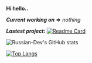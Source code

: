 **Hi hello..**

***Current working on*** **=>** _nothing_

***Lastest project:***
[![Readme Card](https://github-readme-stats.vercel.app/api/pin/?username=Russian-Dev&repo=UTubeToMP)](https://github.com/Russian-Dev/UTubeToMP)

![Russian-Dev's GitHub stats](https://github-readme-stats.vercel.app/api?username=Russian-Dev&count_private=true&show_icons=true&theme=dark)

[![Top Langs](https://github-readme-stats.vercel.app/api/top-langs/?username=Russian-Dev&layout=compact&theme=dark)](https://github.com/oliiiiiiiiiiiii/github-readme-stats)

